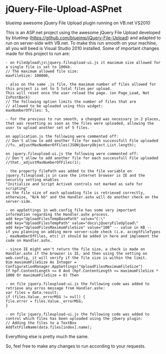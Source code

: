 jQuery-File-Upload-ASPnet
=========================

blueimp awesome jQuery File Upload plugin running on VB.net VS2010 

 This is an ASP.net project using the awesome jQuery File Upload developed by blueImp (https://github.com/blueimp/jQuery-File-Upload) and adapted to run on server-side with VB.net.
To make this run smooth on your machine, all you will beed is Visual Studio 2010 installed.
Some of important changes made for this project to run are:

    - on FileUpload\js\jquery.fileupload-ui.js it maximum size allowed for a single file is set to 100kb.
    // The maximum allowed file size:
    maxFileSize: 100000,

    - also on the same .js file, the maximum number of files allowed for this project is set to 5 total files per upload.
    This will reset once the user reload the page. (on Page_Load, Not IsPostBack)
    // The following option limits the number of files that are
    // allowed to be uploaded using this widget:
    maxNumberOfFiles: 5,

    - for the previous to run smooth, a changed was necessary in 2 places, that was resetting as soon as the files were uploaded, allowing the user to upload another set of 5 files.

    on application.js the following were commented off:
    // Don't allow to add another file for each successfull File uploaded
    //fu._adjustMaxNumberOfFiles(JSONjQueryObject.List.length);

    on jquery.fileupload-ui.js the following were commented off:
    // Don't allow to add another file for each successfull File uploaded
    //that._adjustMaxNumberOfFiles(1);

    - the property filePath was added to the file variable on jquery.fileupload.js in case the internet browser is IE and the security setting enables
    "Initialize and Script ActiveX controls not marked as safe for scripting"
    so the file size of each uploading file is retrieved correctly, otherwise, "N/A kb" and the Handler.ashx will do another check on the server-side.

    - on appSettings in web.config file has some very important information regarding the Handler.ashx process.
    add key="UploadFilesTempBasePath" value="C:\"
    add key="UploadFilesTempPath" value="docs\jQueryFileUpload\"
    add key="UploadFilesMaximumFileSize" value="100" -- value in KB --
    if you planning on adding more server-side check (i.e. acceptFileTypes , maxNumberOfFiles, etc) it should be added in here and implement the code on Handler.ashx.

    - since IE might won't return the file size, a check is made on Handler.ashx if the browser is IE, and then using the setting on web.config, it will verify if the file size is within the limit.
    Dim maximumFileSize As Integer = ConfigurationManager.AppSettings("UploadFilesMaximumFileSize")
    If hpf.ContentLength >= 0 And (hpf.ContentLength <= maximumFileSize * 1000 Or maximumFileSize = 0) Then

    - on file jquery.fileupload-ui.js the following code was added to retrieve any erros message from Handler.ashx:
    var files = data.result;
    if (files.Value._errorMSG != null) {
    file.error = files.Value._errorMSG;
    }

    - on file jquery.fileupload-ui.js the following code was added to control which files has been uploaded using the jQuery plugin:
    // Adding the files to a TextBox
    AddTxtFileName(data.files[index].name);

Everything else is pretty much the same.

So, feel free to make any changes to run according to your requests.

